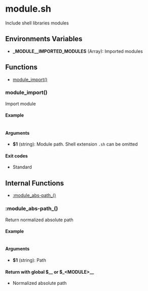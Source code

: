 # module.sh

Include shell libraries modules

## Environments Variables

* **_MODULE__IMPORTED_MODULES** (Array):  Imported modules


## Functions
* [module_import()](#module_import)


### module_import()

Import module

#### Example

```bash
```

#### Arguments

* **$1** (string): Module path. Shell extension `.sh` can be omitted

#### Exit codes

* Standard



## Internal Functions
* [:module_abs-path_()](#module_abs-path_)


### :module_abs-path_()

Return normalized absolute path

#### Example

```bash
```

#### Arguments

* **$1** (string): Path

#### Return with global $__ or $_\<MODULE\>__

* Normalized absolute path


